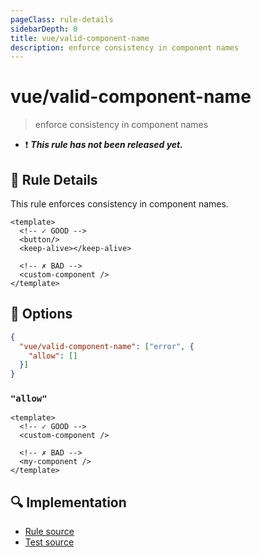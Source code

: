 ```yaml
---
pageClass: rule-details
sidebarDepth: 0
title: vue/valid-component-name
description: enforce consistency in component names
---
```


# vue/valid-component-name

> enforce consistency in component names

- :exclamation: <badge text="This rule has not been released yet." vertical="middle" type="error"> _**This rule has not been released yet.**_ </badge>

## :book: Rule Details

This rule enforces consistency in component names.

<eslint-code-block :rules="{ 'vue/valid-component-name': ['error'] }">

```vue
<template>
  <!-- ✓ GOOD -->
  <button/>
  <keep-alive></keep-alive>

  <!-- ✗ BAD -->
  <custom-component />
</template>
```

</eslint-code-block>

## :wrench: Options

```json
{
  "vue/valid-component-name": ["error", { 
    "allow": []
  }]
}
```

### `"allow"`

<eslint-code-block :rules="{'vue/valid-component-name': ['error', { 'allow': ['/^custom-/'] }]}">

```vue
<template>
  <!-- ✓ GOOD -->
  <custom-component />

  <!-- ✗ BAD -->
  <my-component />
</template>
```

</eslint-code-block>

## :mag: Implementation

- [Rule source](https://github.com/vuejs/eslint-plugin-vue/blob/master/lib/rules/valid-component-name.js)
- [Test source](https://github.com/vuejs/eslint-plugin-vue/blob/master/tests/lib/rules/valid-component-name.js)
